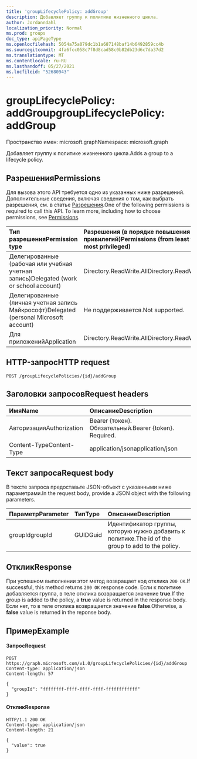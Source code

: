 ```yaml
---
title: 'groupLifecyclePolicy: addGroup'
description: Добавляет группу к политике жизненного цикла.
author: Jordanndahl
localization_priority: Normal
ms.prod: groups
doc_type: apiPageType
ms.openlocfilehash: 5054a75a079dc1b1a687148baf14b6492859cc4b
ms.sourcegitcommit: 4fa6fcc058c7f8d8cad58c0b82db23d6c7da37d2
ms.translationtype: MT
ms.contentlocale: ru-RU
ms.lasthandoff: 05/27/2021
ms.locfileid: "52680943"
---
```

# <a name="grouplifecyclepolicy-addgroup"></a><span data-ttu-id="9a09e-103">groupLifecyclePolicy: addGroup</span><span class="sxs-lookup"><span data-stu-id="9a09e-103">groupLifecyclePolicy: addGroup</span></span>

<span data-ttu-id="9a09e-104">Пространство имен: microsoft.graph</span><span class="sxs-lookup"><span data-stu-id="9a09e-104">Namespace: microsoft.graph</span></span>

<span data-ttu-id="9a09e-105">Добавляет группу к политике жизненного цикла.</span><span class="sxs-lookup"><span data-stu-id="9a09e-105">Adds a group to a lifecycle policy.</span></span>

## <a name="permissions"></a><span data-ttu-id="9a09e-106">Разрешения</span><span class="sxs-lookup"><span data-stu-id="9a09e-106">Permissions</span></span>

<span data-ttu-id="9a09e-p101">Для вызова этого API требуется одно из указанных ниже разрешений. Дополнительные сведения, включая сведения о том, как выбрать разрешения, см. в статье [Разрешения](/graph/permissions-reference).</span><span class="sxs-lookup"><span data-stu-id="9a09e-p101">One of the following permissions is required to call this API. To learn more, including how to choose permissions, see [Permissions](/graph/permissions-reference).</span></span>


|<span data-ttu-id="9a09e-109">Тип разрешения</span><span class="sxs-lookup"><span data-stu-id="9a09e-109">Permission type</span></span>      | <span data-ttu-id="9a09e-110">Разрешения (в порядке повышения привилегий)</span><span class="sxs-lookup"><span data-stu-id="9a09e-110">Permissions (from least to most privileged)</span></span>              |
|:--------------------|:---------------------------------------------------------|
|<span data-ttu-id="9a09e-111">Делегированные (рабочая или учебная учетная запись)</span><span class="sxs-lookup"><span data-stu-id="9a09e-111">Delegated (work or school account)</span></span> | <span data-ttu-id="9a09e-112">Directory.ReadWrite.All</span><span class="sxs-lookup"><span data-stu-id="9a09e-112">Directory.ReadWrite.All</span></span>    |
|<span data-ttu-id="9a09e-113">Делегированные (личная учетная запись Майкрософт)</span><span class="sxs-lookup"><span data-stu-id="9a09e-113">Delegated (personal Microsoft account)</span></span> | <span data-ttu-id="9a09e-114">Не поддерживается.</span><span class="sxs-lookup"><span data-stu-id="9a09e-114">Not supported.</span></span>    |
|<span data-ttu-id="9a09e-115">Для приложений</span><span class="sxs-lookup"><span data-stu-id="9a09e-115">Application</span></span> | <span data-ttu-id="9a09e-116">Directory.ReadWrite.All</span><span class="sxs-lookup"><span data-stu-id="9a09e-116">Directory.ReadWrite.All</span></span> |

## <a name="http-request"></a><span data-ttu-id="9a09e-117">HTTP-запрос</span><span class="sxs-lookup"><span data-stu-id="9a09e-117">HTTP request</span></span>
<!-- { "blockType": "ignored" } -->
```http
POST /groupLifecyclePolicies/{id}/addGroup
```

## <a name="request-headers"></a><span data-ttu-id="9a09e-118">Заголовки запросов</span><span class="sxs-lookup"><span data-stu-id="9a09e-118">Request headers</span></span>

| <span data-ttu-id="9a09e-119">Имя</span><span class="sxs-lookup"><span data-stu-id="9a09e-119">Name</span></span> | <span data-ttu-id="9a09e-120">Описание</span><span class="sxs-lookup"><span data-stu-id="9a09e-120">Description</span></span> |
|:---------------|:----------|
| <span data-ttu-id="9a09e-121">Авторизация</span><span class="sxs-lookup"><span data-stu-id="9a09e-121">Authorization</span></span> | <span data-ttu-id="9a09e-p102">Bearer {токен}. Обязательный.</span><span class="sxs-lookup"><span data-stu-id="9a09e-p102">Bearer {token}. Required.</span></span> |
| <span data-ttu-id="9a09e-124">Content-Type</span><span class="sxs-lookup"><span data-stu-id="9a09e-124">Content-Type</span></span>  | <span data-ttu-id="9a09e-125">application/json</span><span class="sxs-lookup"><span data-stu-id="9a09e-125">application/json</span></span> |

## <a name="request-body"></a><span data-ttu-id="9a09e-126">Текст запроса</span><span class="sxs-lookup"><span data-stu-id="9a09e-126">Request body</span></span>
<span data-ttu-id="9a09e-127">В тексте запроса предоставьте JSON-объект с указанными ниже параметрами.</span><span class="sxs-lookup"><span data-stu-id="9a09e-127">In the request body, provide a JSON object with the following parameters.</span></span>

| <span data-ttu-id="9a09e-128">Параметр</span><span class="sxs-lookup"><span data-stu-id="9a09e-128">Parameter</span></span> | <span data-ttu-id="9a09e-129">Тип</span><span class="sxs-lookup"><span data-stu-id="9a09e-129">Type</span></span> | <span data-ttu-id="9a09e-130">Описание</span><span class="sxs-lookup"><span data-stu-id="9a09e-130">Description</span></span> |
|:---------------|:--------|:----------|
|<span data-ttu-id="9a09e-131">groupId</span><span class="sxs-lookup"><span data-stu-id="9a09e-131">groupId</span></span>|<span data-ttu-id="9a09e-132">GUID</span><span class="sxs-lookup"><span data-stu-id="9a09e-132">Guid</span></span>| <span data-ttu-id="9a09e-133">Идентификатор группы, которую нужно добавить к политике.</span><span class="sxs-lookup"><span data-stu-id="9a09e-133">The id of the group to add to the policy.</span></span> |

## <a name="response"></a><span data-ttu-id="9a09e-134">Отклик</span><span class="sxs-lookup"><span data-stu-id="9a09e-134">Response</span></span>

<span data-ttu-id="9a09e-135">При успешном выполнении этот метод возвращает код отклика `200 OK`.</span><span class="sxs-lookup"><span data-stu-id="9a09e-135">If successful, this method returns `200 OK` response code.</span></span> <span data-ttu-id="9a09e-136">Если к политике добавляется группа, в теле отклика возвращается значение **true**.</span><span class="sxs-lookup"><span data-stu-id="9a09e-136">If the group is added to the policy, a **true** value is returned in the response body.</span></span> <span data-ttu-id="9a09e-137">Если нет, то в теле отклика возвращается значение **false**.</span><span class="sxs-lookup"><span data-stu-id="9a09e-137">Otherwise, a **false** value is returned in the reponse body.</span></span>

## <a name="example"></a><span data-ttu-id="9a09e-138">Пример</span><span class="sxs-lookup"><span data-stu-id="9a09e-138">Example</span></span>

#### <a name="request"></a><span data-ttu-id="9a09e-139">Запрос</span><span class="sxs-lookup"><span data-stu-id="9a09e-139">Request</span></span>

<!-- {
  "blockType": "ignored",
  "name": "grouplifecyclepolicy_addgroup"
} -->
```http
POST https://graph.microsoft.com/v1.0/groupLifecyclePolicies/{id}/addGroup
Content-type: application/json
Content-length: 57

{
  "groupId": "ffffffff-ffff-ffff-ffff-ffffffffffff"
}
```

#### <a name="response"></a><span data-ttu-id="9a09e-140">Отклик</span><span class="sxs-lookup"><span data-stu-id="9a09e-140">Response</span></span>
<!-- { "blockType": "ignored" } -->

```http
HTTP/1.1 200 OK
Content-type: application/json
Content-length: 21

{
  "value": true
}
```

<!-- uuid: 8fcb5dbc-d5aa-4681-8e31-b001d5168d79
2015-10-25 14:57:30 UTC -->
<!-- {
  "type": "#page.annotation",
  "description": "groupLifecyclePolicy: addgroup",
  "keywords": "",
  "section": "documentation",
  "tocPath": ""
}-->

